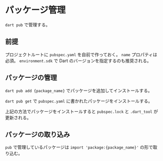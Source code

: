 # パッケージ管理

`dart pub` で管理する。

## 前提

プロジェクトルートに `pubspec.yaml` を自前で作っておく。
`name` プロパティは必須。 `environment.sdk` で Dart のバージョンを指定するのも推奨される。

## パッケージの管理

`dart pub add {package_name}` でパッケージを追加してインストールする。

`dart pub get` で `pubspec.yaml` に書かれたパッケージをインストールする。

上記の方法でパッケージをインストールすると `pubspec.lock` と `.dart_tool` が更新される。

## パッケージの取り込み

`pub` で管理しているパッケージは `import 'package:{package_name}'` の形で取り込む。
